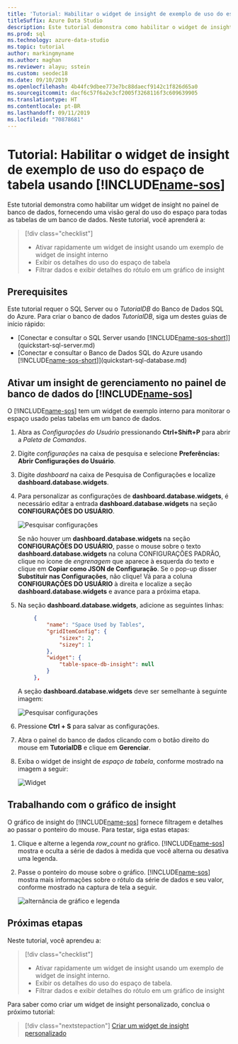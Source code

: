 ```yaml
---
title: 'Tutorial: Habilitar o widget de insight de exemplo de uso do espaço de tabela'
titleSuffix: Azure Data Studio
description: Este tutorial demonstra como habilitar o widget de insight de exemplo de uso do espaço de tabela no painel de banco de dados do Azure Data Studio.
ms.prod: sql
ms.technology: azure-data-studio
ms.topic: tutorial
author: markingmyname
ms.author: maghan
ms.reviewer: alayu; sstein
ms.custom: seodec18
ms.date: 09/10/2019
ms.openlocfilehash: 4b44fc9dbee773e7bc88daecf9142c1f826d65a0
ms.sourcegitcommit: dacf6c57f6a2e3cf2005f3268116f3c609639905
ms.translationtype: HT
ms.contentlocale: pt-BR
ms.lasthandoff: 09/11/2019
ms.locfileid: "70878681"
---
```

# <a name="tutorial-enable-the-table-space-usage-sample-insight-widget-using-includename-sosincludesname-sos-shortmd"></a>Tutorial: Habilitar o widget de insight de exemplo de uso do espaço de tabela usando [!INCLUDE[name-sos](../includes/name-sos-short.md)]

Este tutorial demonstra como habilitar um widget de insight no painel de banco de dados, fornecendo uma visão geral do uso do espaço para todas as tabelas de um banco de dados. Neste tutorial, você aprenderá a:

> [!div class="checklist"]
> * Ativar rapidamente um widget de insight usando um exemplo de widget de insight interno
> * Exibir os detalhes do uso do espaço de tabela
> * Filtrar dados e exibir detalhes do rótulo em um gráfico de insight

## <a name="prerequisites"></a>Prerequisites

Este tutorial requer o SQL Server ou o *TutorialDB* do Banco de Dados SQL do Azure. Para criar o banco de dados *TutorialDB*, siga um destes guias de início rápido:

* [Conectar e consultar o SQL Server usando [!INCLUDE[name-sos-short](../includes/name-sos-short.md)]](quickstart-sql-server.md)
* [Conectar e consultar o Banco de Dados SQL do Azure usando [!INCLUDE[name-sos-short](../includes/name-sos-short.md)]](quickstart-sql-database.md)

## <a name="turn-on-a-management-insight-on-includename-sosincludesname-sos-shortmds-database-dashboard"></a>Ativar um insight de gerenciamento no painel de banco de dados do [!INCLUDE[name-sos](../includes/name-sos-short.md)]

O [!INCLUDE[name-sos](../includes/name-sos-short.md)] tem um widget de exemplo interno para monitorar o espaço usado pelas tabelas em um banco de dados.

1. Abra as *Configurações do Usuário* pressionando **Ctrl+Shift+P** para abrir a *Paleta de Comandos*.

2. Digite *configurações* na caixa de pesquisa e selecione **Preferências: Abrir Configurações do Usuário**.

3. Digite *dashboard* na caixa de Pesquisa de Configurações e localize **dashboard.database.widgets**.

4. Para personalizar as configurações de **dashboard.database.widgets**, é necessário editar a entrada **dashboard.database.widgets** na seção **CONFIGURAÇÕES DO USUÁRIO**.

   ![Pesquisar configurações](media/tutorial-table-space-sql-server/search-settings.png)

   Se não houver um **dashboard.database.widgets** na seção **CONFIGURAÇÕES DO USUÁRIO**, passe o mouse sobre o texto **dashboard.database.widgets** na coluna CONFIGURAÇÕES PADRÃO, clique no ícone de *engrenagem* que aparece à esquerda do texto e clique em **Copiar como JSON de Configuração**. Se o pop-up disser **Substituir nas Configurações**, não clique! Vá para a coluna **CONFIGURAÇÕES DO USUÁRIO** à direita e localize a seção **dashboard.database.widgets** e avance para a próxima etapa.

5. Na seção **dashboard.database.widgets**, adicione as seguintes linhas:

   ```json
        {
            "name": "Space Used by Tables",
            "gridItemConfig": {
                "sizex": 2,
                "sizey": 1
            },
            "widget": {
                "table-space-db-insight": null
            }
        },
    ```

   A seção **dashboard.database.widgets** deve ser semelhante à seguinte imagem:

    ![Pesquisar configurações](./media/tutorial-table-space-sql-server/insight-table-space.png)

6. Pressione **Ctrl + S** para salvar as configurações.

7. Abra o painel do banco de dados clicando com o botão direito do mouse em **TutorialDB** e clique em **Gerenciar**.

8. Exiba o widget de insight de *espaço de tabela*, conforme mostrado na imagem a seguir:

   ![Widget](./media/tutorial-table-space-sql-server/insight-table-space-result.png)

## <a name="working-with-the-insight-chart"></a>Trabalhando com o gráfico de insight

O gráfico de insight do [!INCLUDE[name-sos](../includes/name-sos-short.md)] fornece filtragem e detalhes ao passar o ponteiro do mouse. Para testar, siga estas etapas:

1. Clique e alterne a legenda *row_count* no gráfico. [!INCLUDE[name-sos](../includes/name-sos-short.md)] mostra e oculta a série de dados à medida que você alterna ou desativa uma legenda.

2. Passe o ponteiro do mouse sobre o gráfico. [!INCLUDE[name-sos](../includes/name-sos-short.md)] mostra mais informações sobre o rótulo da série de dados e seu valor, conforme mostrado na captura de tela a seguir.

   ![alternância de gráfico e legenda](./media/tutorial-table-space-sql-server/insight-table-space-toggle.png)

## <a name="next-steps"></a>Próximas etapas

Neste tutorial, você aprendeu a:
> [!div class="checklist"]
> * Ativar rapidamente um widget de insight usando um exemplo de widget de insight interno.
> * Exibir os detalhes do uso do espaço de tabela.
> * Filtrar dados e exibir detalhes do rótulo em um gráfico de insight

Para saber como criar um widget de insight personalizado, conclua o próximo tutorial:

> [!div class="nextstepaction"]
> [Criar um widget de insight personalizado](tutorial-build-custom-insight-sql-server.md)
